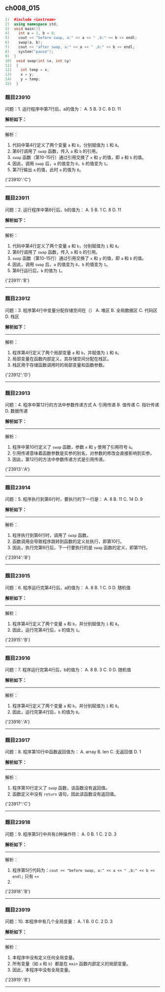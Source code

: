 ## ch008_015
``` c++
1)  #include <iostream>
2)  using namespace std;
3)  void main(){
4)    int a = 1, b = 8;
5)    cout << "before swap, a:" << a << " ,b:" << b << endl;
6)    swap(a, b);
7)    cout << "after swap, a:" << a << " ,b:" << b << endl;
8)    system("pause");
9)  }
10)  void swap(int &x, int &y)
11)  {
12)    int temp = x;
13)    x = y;
14)    y = temp;
15)  }

```
### 题目23910
问题：1.  运行程序中第7行后，a的值为：
A.  5
B.  3
C.  8
D.  11


**解析如下：**

------

解析：
1. 代码中第4行定义了两个变量 `a` 和 `b`，分别赋值为 `1` 和 `8`。
2. 第6行调用了 `swap` 函数，传入 `a` 和 `b` 的引用。
3. `swap` 函数（第10-15行）通过引用交换了 `x` 和 `y` 的值，即 `a` 和 `b` 的值。
4. 因此，调用 `swap` 后，`a` 的值变为 `8`，`b` 的值变为 `1`。
5. 第7行输出 `a` 的值，此时 `a` 的值为 `8`。

{'23910':'C'}

------

### 题目23911
问题：2.  运行程序中第6行后，b的值为：
A.  5
B.  1
C.  8
D.  11


**解析如下：**

------

解析：
1. 代码中第4行定义了两个变量 `a` 和 `b`，分别赋值为 `1` 和 `8`。
2. 第6行调用了 `swap` 函数，传入 `a` 和 `b` 的引用。
3. `swap` 函数（第10-15行）通过引用交换了 `x` 和 `y` 的值，即 `a` 和 `b` 的值。
4. 因此，调用 `swap` 后，`a` 的值变为 `8`，`b` 的值变为 `1`。
5. 第6行运行后，`b` 的值为 `1`。

{'23911':'B'}

------

### 题目23912
问题：3.  程序第4行中变量分配存储空间在（）
A.  堆区
B.  全局数据区
C.  代码区
D.  栈区


**解析如下：**

------

解析：
1. 程序第4行定义了两个局部变量 `a` 和 `b`，并赋值为 `1` 和 `8`。
2. 局部变量在函数内部定义，其存储空间分配在栈区。
3. 栈区用于存储函数调用时的局部变量和函数参数。

{'23912':'D'}

------

### 题目23913
问题：4.  程序中第12行的方法中参数传递方式
A.  引用传递
B.  值传递
C.  指针传递
D.  数据传递


**解析如下：**

------

解析：
1. 程序中第10行定义了 `swap` 函数，参数 `x` 和 `y` 使用了引用符号 `&`。
2. 引用传递意味着函数参数是实参的别名，对参数的修改会直接影响到实参。
3. 因此，第12行的方法中参数传递方式是引用传递。

{'23913':'A'}

------

### 题目23914
问题：5.  程序执行到第6行时，要执行的下一行是：
A.  8
B.  11
C.  14
D.  9


**解析如下：**

------

解析：
1. 程序执行到第6行时，调用了 `swap` 函数。
2. 函数调用会导致程序跳转到函数的定义处执行，即第10行。
3. 因此，执行完第6行后，下一行要执行的是 `swap` 函数的定义，即第11行。

{'23914':'B'}

------

### 题目23915
问题：6.  程序运行完第4行后，a的值为：
A.  8
B.  1
C.  0
D.  随机值


**解析如下：**

------

解析：
1. 程序第4行定义了两个变量 `a` 和 `b`，并分别赋值为 `1` 和 `8`。
2. 因此，运行完第4行后，`a` 的值为 `1`。

{'23915':'B'}

------

### 题目23916
问题：7.  程序运行完第4行后，b的值为：
A.  8
B.  3
C.  0
D.  随机值


**解析如下：**

------

解析：
1. 程序第4行定义了两个变量 `a` 和 `b`，并分别赋值为 `1` 和 `8`。
2. 因此，运行完第4行后，`b` 的值为 `8`。

{'23916':'A'}

------

### 题目23917
问题：8.  程序第10行中函数返回值为：
A.  array
B.  len
C.  无返回值
D.  1


**解析如下：**

------

解析：
1. 程序第10行定义了 `swap` 函数，该函数没有返回值。
2. 函数定义中没有 `return` 语句，因此该函数没有返回值。

{'23917':'C'}

------

### 题目23918
问题：9.  程序第5行中共有()种操作符：
A.  0
B.  1
C.  2
D.  3


**解析如下：**

------

解析：
1. 程序第5行代码为：`cout << "before swap, a:" << a << " ,b:" << b << endl;` 只有 `<<`
2. 
{'23918':'B'}

------

### 题目23919
问题：10.  本程序中有几个全局变量：
A.  1
B.  0
C.  2
D.  3


**解析如下：**

------

解析：
1. 本程序中没有定义任何全局变量。
2. 所有变量（如 `a` 和 `b`）都是在 `main` 函数内部定义的局部变量。
3. 因此，本程序中没有全局变量。

{'23919':'B'}

------

